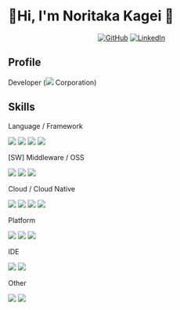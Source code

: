 # 👋Hi, I'm Noritaka Kagei 👨

<p align="center">
  <a href="https://github.com/noritaka-kagei"><img src="https://img.shields.io/github/followers/noritaka-kagei.svg?label=GitHub&style=social" alt="GitHub"></a>
  <a href="https://www.linkedin.com/in/noritaka-kagei"><img src="https://img.shields.io/badge/LinkedIn--_.svg?style=social&logo=linkedin" alt="LinkedIn"></a>
</p>

## Profile
Developer (<img src="https://img.shields.io/badge/-NEC-1414A0.svg?logo=nec&style=flat"> Corporation)

## Skills
Language / Framework
<p>
  <img src="https://img.shields.io/badge/-Java-2F2625.svg?logo=java&style=flat">
  <img src="https://img.shields.io/badge/-Go-EEE.svg?logo=go&style=flat">
  <img src="https://img.shields.io/badge/-Spring-bfcfcf.svg?logo=spring&style=flat">
  <img src="https://img.shields.io/badge/-Spring%20Boot-bfcfcf.svg?logo=spring-boot&style=flat">
<!--   <img src="https://img.shields.io/badge/-Apache%20Maven-C71A36.svg?logo=apache-maven&style=flat"> -->
</p>

[SW] Middleware / OSS
<p>
  <img src="https://img.shields.io/badge/-Apache-D22128.svg?logo=apache&style=flat">
  <img src="https://img.shields.io/badge/-Apache%20Tomcat-6C6694.svg?logo=apache-tomcat&style=flat">
  <img src="https://img.shields.io/badge/-Nginx-bfcfcf.svg?logo=nginx&style=flat">
</p>

Cloud / Cloud Native
<p>
  <img src="https://img.shields.io/badge/-Docker-EEE.svg?logo=docker&style=flat">
  <img src="https://img.shields.io/badge/-Podman-F8991C.svg?logo=podman&style=flat">
  <img src="https://img.shields.io/badge/-Kubernetes-EEE.svg?logo=kubernetes&style=flat">
  <img src="https://img.shields.io/badge/-Amazon%20AWS-232F3E.svg?logo=amazon-aws&style=flat">
</p>

Platform
<p>
  <img src="https://img.shields.io/badge/-Linux-6C6694.svg?logo=linux&style=flat">
  <img src="https://img.shields.io/badge/-Windows-0078D6.svg?logo=windows&style=flat">
  <img src="https://img.shields.io/badge/-RedHat-EE0000.svg?logo=red-hat&style=flat">
</p>

IDE
<p>
  <img src="https://img.shields.io/badge/-Visual%20Studio%20Code-007ACC.svg?logo=visual-studio-code&style=flat">
  <img src="https://img.shields.io/badge/-intellij%20IDEA-000.svg?logo=intellij-idea&style=flat">
</p>

Other
<p>
  <img src="https://img.shields.io/badge/-Buy%20Me%20A%20Coffee-FFDD00.svg?logo=buy-me-a-coffee&style=flat">
  <img src="https://img.shields.io/badge/-Adobe%20After%20Effects-9999FF.svg?logo=adobe-after-effects&style=flat">
</p>

<!---
noritaka-kagei/noritaka-kagei is a ✨ special ✨ repository because its `README.md` (this file) appears on your GitHub profile.
You can click the Preview link to take a look at your changes.
- 👋 Hi, I’m @noritaka-kagei
- 👀 I’m interested in Web/Open/Cloud/Container Technologies.
- 🌱 I’m currently learning Java(Jakarta EE, Spring), Golang, Container(Docker, Podman, k8s, CloudNativeBuildpacks) and Linux.
- 💞️ I’m looking to collaborate on ...
- 📫 How to reach me ...
--->
